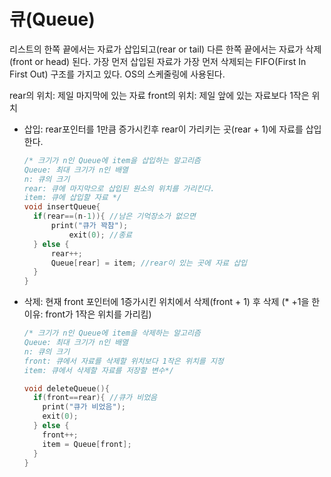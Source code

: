 # 큐(Queue) 

리스트의 한쪽 끝에서는 자료가 삽입되고(rear or tail) 다른 한쪽 끝에서는 자료가 삭제(front or head) 된다.
가장 먼저 삽입된 자료가 가장 먼저 삭제되는 FIFO(First In First Out) 구조를 가지고 있다. OS의 스케줄링에 사용된다.

rear의 위치: 제일 마지막에 있는 자료	
front의 위치: 제일 앞에 있는 자료보다 1작은 위치

- 삽입: rear포인터를 1만큼 증가시킨후 rear이 가리키는 곳(rear + 1)에 자료를 삽입한다.

  ```c
  /* 크기가 n인 Queue에 item을 삽입하는 알고리즘
  Queue: 최대 크기가 n인 배열
  n: 큐의 크기
  rear: 큐에 마지막으로 삽입된 원소의 위치를 가리킨다.
  item: 큐에 삽입할 자료 */
  void insertQueue{
  	if(rear==(n-1)){ //남은 기억장소가 없으면
   		print("큐가 꽉참");
        	exit(0); //종료
  	} else {
        rear++;
        Queue[rear] = item; //rear이 있는 곳에 자료 삽입
  	}
  }
  ```

- 삭제: 현재 front 포인터에 1증가시킨 위치에서 삭제(front + 1) 후 삭제 (* +1을 한 이유: front가 1작은 위치를 가리킴)

  ```c
  /* 크기가 n인 Queue에 item을 삭제하는 알고리즘
  Queue: 최대 크기가 n인 배열
  n: 큐의 크기
  front: 큐에서 자료를 삭제할 위치보다 1작은 위치를 지정
  item: 큐에서 삭제할 자료를 저장할 변수*/

  void deleteQueue(){
    if(front==rear){ //큐가 비었음
      print("큐가 비었음");
      exit(0);
    } else {
      front++;
      item = Queue[front];
    }
  }
  ```
